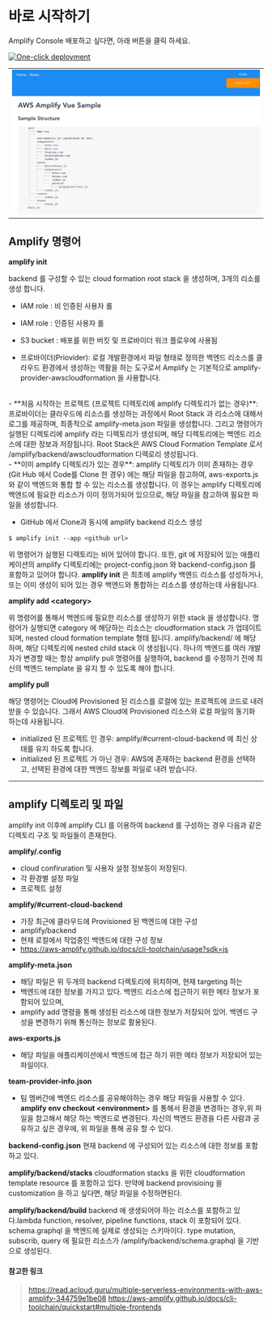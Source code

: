 # 바로 시작하기
   
  Amplify Console 배포하고 싶다면, 아래 버튼을 클릭 하세요.

  [![One-click deployment](https://oneclick.amplifyapp.com/button.svg)](https://console.aws.amazon.com/amplify/home#/deploy?repo=https://github.com/isheejong/awskr-amplify-vue)

  <table><tr><td>
    <img src="./media/sample_amplify_app.png">
  </td></tr><table>

</hr>

## Amplify 명령어

**amplify init**
  
 backend 를 구성할 수 있는  cloud formation root stack 을 생성하며, 3개의 리소를 생성 합니다.
 
  - IAM role : 비 인증된 사용자 롤
  - IAM role : 인증된 사용자 롤
  - S3 bucket : 배포를 위한 버킷 및 프로바이더 워크 플로우에 사용됨 

  - 프로바이더(Priovider): 로컬 개발환경에서 파일 형태로 정의한 백엔드 리소스를 클라우드 환경에서 생성하는 역활을 하는 도구로서 Amplify 는 기본적으로 amplify-provider-awscloudformation 을 사용합니다.
  </br>
  - **처음 시작하는 프로젝트 (프로젝트 디렉토리에 amplify 디렉토리가 없는 경우)**: 프로바이더는 클라우드에 리소스를 생성하는 과정에서  Root Stack 과 리소스에 대해서 로그를 제공하며, 최종적으로 amplify-meta.json 파일을 생성합니다. 그리고 명령어가 실행된 디렉토리에 amplify 라는 디렉토리가 생성되며, 해당 디렉토리에는 백엔드 리소스에 대한 정보과 저장됩니다. Root Stack은 AWS Cloud Formation Template 로서 /amplify/backend/awscloudformation 디렉로리 생성됩니다.
  <br/>
  - **이미 amplify 디렉토리가 있는 경우**: amplify 디렉토리가 이미 존재하는 경우 (Git Hub 에서 Code를 Clone 한 경우) 에는 해당 파일을 참고하여, aws-exports.js 와 같이 백엔드와 통합 할 수 있는 리소스를 생성합니다. 이 경우는 amplify 디렉토리에 백엔드에 필요한 리소스가 이미 정의가되어 있으므로, 해당 파일을 참고하여 필요한 파일을 생성합니다. 

  - GitHub 에서 Clone과 동시에 amplify backend 리소스 생성

  ```   
  $ amplify init --app <github url>
  ```

  위 명령어가 실행된 디렉토리는 비어 있어야 합니다. 또한, git 에 저장되어 있는 애플리케이션의 amplify 디렉토리에는 project-config.json 와 backend-config.json 를 포함하고 있어야 합니다. **amplify init** 은 최초에 amplify 백엔드 리소스를 성성하거나, 또는 이미 생성이 되어 있는 경우 백엔드와 통합하는 리소스를 생성하는데 사용됩니다.
<br/>

**amplify add \<category\>**

위 명령어를 통해서 백엔드에 필요한 리소스를 생성하기 위한 stack 을 생성합니다. 명령어가 실행되면 category 에 해당하는 리소스는 cloudformation stack 가 업데이트 되며, nested cloud formation template 형태 됩니다. amplify/backend/<category> 에 해당 하며, 해당 디렉토리에 nested child stack 이 생성됩니다.  하나의 백엔드를 여러 개발자가 변경할 때는 항상 amplify pull 명령어를 실행하여, backend 를 수정하기 전에 최신의 백엔드 template 을 유지 할 수 있도록 해야 합니다.


**amplify pull**

해당 명령어는 Cloud에 Provisioned 된 리소스를 로컬에 있는 프로젝트에 코드로 내려 받을 수 있습니다. 그래서 AWS Cloud에 Provisioned 리소스와 로컬 파일의 동기화 하는데 사용됩니다.

- initialized 된 프로젝트 인 경우: amplify/#current-cloud-backend 에 최신 상태를 유지 하도록 합니다.
- initialized 된 프로젝트 가 아닌 경우: AWS에 존재하는 backend 환경을 선택하고, 선택된 환경에 대한 백엔드 정보를 파일로 내려 받습니다.

<hr/>

## amplify 디렉토리 및 파일

amplify init 이후에 amplify CLI 를 이용하여 backend 를 구성하는 경우 다음과 같은 디렉토리 구조 및 파일들이 존재한다.

**amplify/.config**
- cloud confiruration 및 사용자 설정 정보등이 저장된다.
- 각 환경별 설정 파일
- 프로젝트 설정

**amplify/#current-cloud-backend**
- 가장 최근에 클라우드에 Provisioned 된 백엔드에 대한 구성
- amplify/backend 
- 현재 로컬에서 작업중인 백엔드에 대한 구성 정보
- https://aws-amplify.github.io/docs/cli-toolchain/usage?sdk=js

**amplify-meta.json**
- 해당 파일은 위 두개의 backend 디렉토리에 위치하며, 현재 targeting  하는
- 백엔드에 대한 정보를 가지고 있다. 백엔드 리소스에 접근하기 위한 메타 정보가 포함되어 있으며,
- amplify add <category> 명령을 통해 생성된 리소스에 대한 정보가 저장되어 있어. 백엔드 구성을 변경하기 위해 통신하는 정보로 활용된다.

**aws-exports.js**
- 해당 파일을 애플리케이션에서 백엔드에 접근 하기 위한 메타 정보가 저장되어 있는 파일이다. 

**team-provider-info.json**
- 팀 멤버간에 백엔드 리소스를 공유해야하는 경우 해당 파일을 사용할 수 있다. **amplify env checkout \<environment\>** 를 통해서 환경을 변경하는 경우,위 파일을 참고해서 해당 하는 백엔드로 변경된다. 자신의 백엔드 환경을 다른 사람과 공유하고 싶은 경우에, 위 파일을 통해 공유 할 수 있다.
  
**backend-config.json** 
현재 backend 에 구성되어 있는 리소스에 대한 정보를 포함하고 있다.

**amplify/backend/stacks**
cloudformation stacks 을 위한 cloudformation template resource 를 포함하고 있다. 만약에 backend provisioing 을 customization 을 하고 싶다면, 해당 파일을 수정하면된다. 

**amplify/backend/build**
backend 에 생생되어야 하는 리소스를 포함하고 있다.lambda function, resolver, pipeline functions, stack 이 포함되어 있다. schema.graphql 을 백엔드에 실제로 생성되는 스키마이다. type mutation, subscrib, query 에 필요한 리소스가 /amplify/backend/schema.graphql 을 기반으로 생성된다.




#### 참고한 링크
>  https://read.acloud.guru/multiple-serverless-environments-with-aws-amplify-344759e1be08
>  https://aws-amplify.github.io/docs/cli-toolchain/quickstart#multiple-frontends 